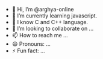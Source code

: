 - 👋 Hi, I’m @arghya-online
- 🌱 I’m currently learning javascript.
- 🌱 I know C and C++ language.
- 💞️ I’m looking to collaborate on ...
- 📫 How to reach me ...
- 😄 Pronouns: ...
- ⚡ Fun fact: ...

<!---
arghya-online/arghya-online is a ✨ special ✨ repository because its `README.md` (this file) appears on your GitHub profile.
You can click the Preview link to take a look at your changes.
--->
